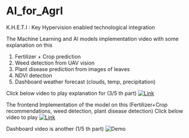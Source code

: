 # AI_for_AgrI
K.H.E.T.I : Key Hypervision enabled technological integration

The Machine Learning and AI models implementation video with some explanation on this
1) Fertilizer + Crop prediction
2) Weed detection from UAV vision
3) Plant disease prediction from images of leaves
4) NDVI detection
5) Dashboard weather forecast (clouds, temp, precipitation)


Click below video to play explanation for (3/5 th part)
[![Link](https://img.youtube.com/vi/gwWnlqiuTC0/0.jpg)](https://www.youtube.com/watch?v=gwWnlqiuTC0)

The frontend Implementation of the model on this 
(Fertilizer+Crop recommendations, weed detection, plant disease detection)
Click below video to play 
[![Link](https://img.youtube.com/vi/CueAjrSMQlM/0.jpg)](https://www.youtube.com/watch?v=CueAjrSMQlM)

Dashboard video is another (1/5 th part)
![Demo](https://github.com/AditiThirdEye/K.H.E.T.I/blob/main/Dashboard.gif)
